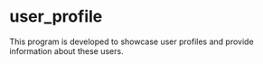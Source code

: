 # user_profile
This program is developed to showcase user profiles and provide information about these users.
